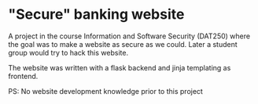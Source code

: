 # "Secure" banking website
A project in the course Information and Software Security (DAT250) where the goal was to make a website as secure as we could. Later a student group would try to hack this website. 

The website was written with a flask backend and jinja templating as frontend. 

PS: No website development knowledge prior to this project

